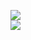 [![](https://img.shields.io/badge/Made%20With-Github%20Spray-lightgrey.svg?style=for-the-badge&logo=github)](https://github.com/Annihil/github-spray#10124)  
[![](https://i.imgur.com/2DrTn0Z.gif)](https://github.com/Annihil/github-spray)